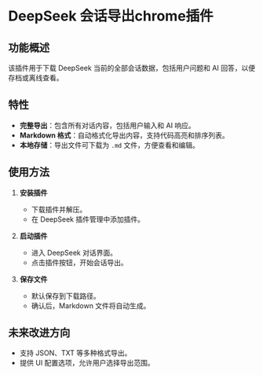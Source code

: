 # DeepSeek 会话导出chrome插件

## 功能概述
该插件用于下载 DeepSeek 当前的全部会话数据，包括用户问题和 AI 回答，以便存档或离线查看。

## 特性
- **完整导出**：包含所有对话内容，包括用户输入和 AI 响应。
- **Markdown 格式**：自动格式化导出内容，支持代码高亮和排序列表。
- **本地存储**：导出文件可下载为 `.md` 文件，方便查看和编辑。

## 使用方法
1. **安装插件**
   - 下载插件并解压。
   - 在 DeepSeek 插件管理中添加插件。

2. **启动插件**
   - 进入 DeepSeek 对话界面。
   - 点击插件按钮，开始会话导出。

3. **保存文件**
   - 默认保存到下载路径。
   - 确认后，Markdown 文件将自动生成。


## 未来改进方向
- 支持 JSON、TXT 等多种格式导出。
- 提供 UI 配置选项，允许用户选择导出范围。


